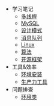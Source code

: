 - 学习笔记
  - [多线程](/studynotes/多线程/README)
  - [MySQL](/studynotes/数据库/README)
  - [设计模式](studynotes/设计模式/README)
  - [消息队列](/studynotes/消息队列/README)
  - [Linux](/studynotes/Linux/README)
  - [算法](/studynotes/算法/README)
  - [开源框架](/studynotes/开源框架/README)
- 工具&效率
  - [环境安装](/studynotes/环境安装/README)
  - [生产力工具](/studynotes/工具类/README)
- 问题排查
  - [环境类](/studynotes/问题排查/README)

